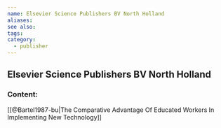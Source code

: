 ```yaml
---
name: Elsevier Science Publishers BV North Holland
aliases:
see also:
tags:
category:
  - publisher
---
```


## Elsevier Science Publishers BV North Holland

### Content:
[[@Bartel1987-bu|The Comparative Advantage Of Educated Workers In Implementing New Technology]]